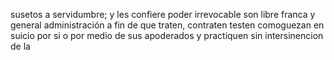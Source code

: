susetos a servidumbre; y les confiere poder irrevocable son libre franca y general administración a fin de que traten, contraten testen comoguezan en suicio por si o por medio de sus apoderados y practiquen sin intersinencion de la